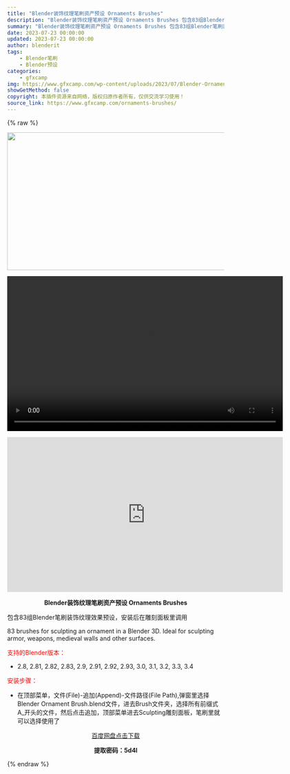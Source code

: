 ```yaml
---
title: "Blender装饰纹理笔刷资产预设 Ornaments Brushes"
description: "Blender装饰纹理笔刷资产预设 Ornaments Brushes 包含83组Blender笔刷装饰纹理效果预设，安装后在雕刻面板里调用 83 brushes for sculpting an o..."
summary: "Blender装饰纹理笔刷资产预设 Ornaments Brushes 包含83组Blender笔刷装饰纹理效果预设，安装后在雕刻面板里调用 83 brushes for sculpting an o..."
date: 2023-07-23 00:00:00
updated: 2023-07-23 00:00:00
author: blenderit
tags: 
    - Blender笔刷
    - Blender预设
categories:
    - gfxcamp
img: https://www.gfxcamp.com/wp-content/uploads/2023/07/Blender-Ornaments-Brushes.jpg
showGetMethod: false
copyright: 本插件资源来自网络，版权归原作者所有，仅供交流学习使用！
source_link: https://www.gfxcamp.com/ornaments-brushes/
---
```


{% raw %}
<div><p><img decoding="async" class="aligncenter size-full wp-image-113875" src="https://www.gfxcamp.com/wp-content/uploads/2023/07/Blender-Ornaments-Brushes.jpg" data-src="https://www.gfxcamp.com/wp-content/uploads/2023/07/Blender-Ornaments-Brushes.jpg" alt="" width="640" height="320" data-srcset="https://www.gfxcamp.com/wp-content/uploads/2023/07/Blender-Ornaments-Brushes.jpg 640w, https://www.gfxcamp.com/wp-content/uploads/2023/07/Blender-Ornaments-Brushes-150x75.jpg 150w" data-sizes="(max-width: 640px) 100vw, 640px"><br>
</p><center><div style="width: 640px;" class="wp-video"><!--[if lt IE 9]><script>document.createElement('video');</script><![endif]-->
<video class="wp-video-shortcode" id="video-113877-1" width="640" height="360" preload="true" controls="controls"><source type="video/mp4" src="http://cloud.video.taobao.com/play/u/null/p/1/e/6/t/1/420768059050.mp4?_=1"></source><a href="http://cloud.video.taobao.com/play/u/null/p/1/e/6/t/1/420768059050.mp4">http://cloud.video.taobao.com/play/u/null/p/1/e/6/t/1/420768059050.mp4</a></video></div></center><p style="text-align: center;"><iframe loading="lazy" src="https://player.youku.com/embed/XNTk4NzMzMjAxMg==" width="640" height="360" frameborder="0" allowfullscreen="allowfullscreen" data-mce-fragment="1"></iframe></p><p style="text-align: center;"><strong>Blender装饰纹理笔刷资产预设 Ornaments Brushes</strong></p><p>包含83组Blender笔刷装饰纹理效果预设，安装后在雕刻面板里调用</p><p>83 brushes for sculpting an ornament in a Blender 3D. Ideal for sculpting armor, weapons, medieval walls and other surfaces.</p><p style="text-align: left;"><span style="color: #ff0000;">支持的Blender版本：</span></p><ul>
<li style="text-align: left;">2.8, 2.81, 2.82, 2.83, 2.9, 2.91, 2.92, 2.93, 3.0, 3.1, 3.2, 3.3, 3.4</li>
</ul><p style="text-align: left;"><span style="color: #ff0000;">安装步骤：</span></p><ul>
<li>在顶部菜单，文件(File)-追加(Append)-文件路径(File Path),弹窗里选择Blender Ornament Brush.blend文件，进去Brush文件夹，选择所有前缀式A_开头的文件，然后点击追加，顶部菜单进去Sculpting雕刻面板，笔刷里就可以选择使用了</li>
</ul><p style="text-align: center;"><a class="maxbutton-3 maxbutton maxbutton-baidu" target="_blank" rel="noopener" href="https://pan.baidu.com/s/1hWudY90THGCgNcjTa6sMdA?pwd=5d4l"><span class="mb-text">百度网盘点击下载</span></a></p><p style="text-align: center;"><strong>提取密码：5d4l</strong></p></div>
<div style="display: none">gfxcamp</div>
{% endraw %}